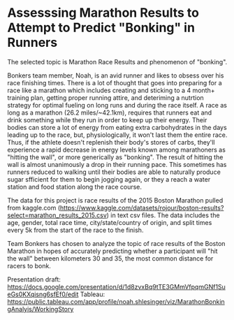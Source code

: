 # Assesssing Marathon Results to Attempt to Predict "Bonking" in Runners

The selected topic is Marathon Race Results and phenomenon of "bonking".

Bonkers team member, Noah, is an avid runner and likes to obsess over his race finishing times. There is a lot of thought that goes into preparing for a race like a marathon which includes creating and sticking to a 4 month+ training plan, getting proper running attire, and deteriming a nutrtion strategy for optimal fueling on long runs and during the race itself. A race as long as a marathon (26.2 miles/~42.1km), requires that runners eat and drink something while they run in order to keep up their energy. Their bodies can store a lot of energy from eating extra carbohydrates in the days leading up to the race, but, physiologically, it won't last them the entire race. Thus, if the athlete doesn't replenish their body's stores of carbs, they'll experience a rapid decrease in energy levels known among marathoners as "hitting the wall", or more generically as "bonking". The result of hitting the wall is almost unanimously a drop in their running pace. This sometimes has runners reduced to walking until their bodies are able to naturally produce sugar sfficient for them to begin jogging again, or they a reach a water station and food station along the race course.

The data for this project is race results of the 2015 Boston Marathon pulled from kaggle.com (https://www.kaggle.com/datasets/rojour/boston-results?select=marathon_results_2015.csv) in text csv files. The data includes the age, gender, total race time, city/state/country of origin, and split times every 5k from the start of the race to the finish. 

Team Bonkers has chosen to analyze the topic of race results of the Boston Marathon in hopes of accurately predicting whether a participant will "hit the wall" between kilometers 30 and 35, the most common distance for racers to bonk.

Presentation draft: https://docs.google.com/presentation/d/1d8zvxBq9tTE3GMmVfpqmGNf1SueGs0KXqisng6sfEf0/edit
Tableau: https://public.tableau.com/app/profile/noah.shlesinger/viz/MarathonBonkingAnalyis/WorkingStory
